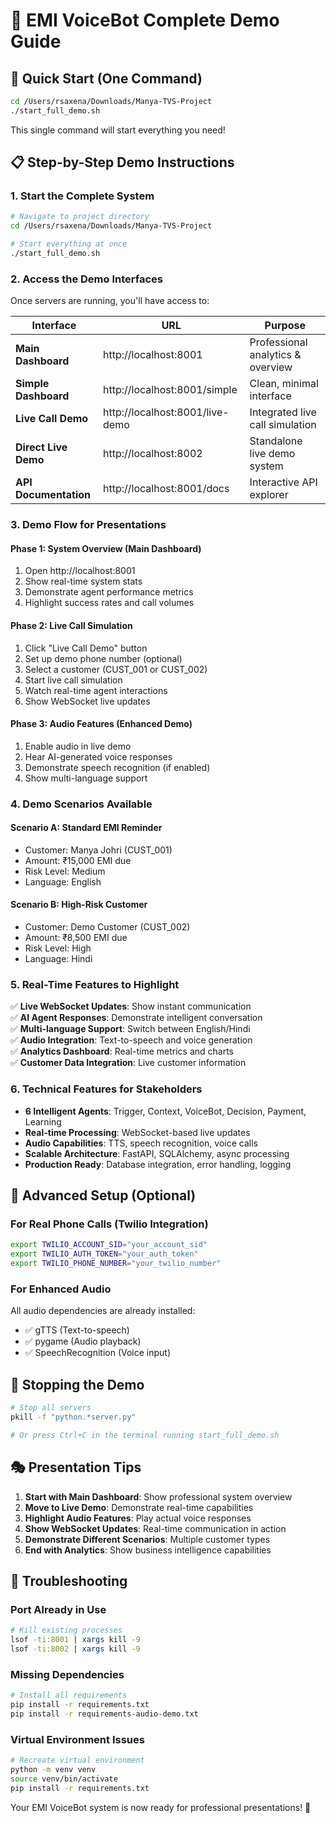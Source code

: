 # 🎯 EMI VoiceBot Complete Demo Guide

## 🚀 Quick Start (One Command)

```bash
cd /Users/rsaxena/Downloads/Manya-TVS-Project
./start_full_demo.sh
```

This single command will start everything you need!

## 📋 Step-by-Step Demo Instructions

### 1. Start the Complete System

```bash
# Navigate to project directory
cd /Users/rsaxena/Downloads/Manya-TVS-Project

# Start everything at once
./start_full_demo.sh
```

### 2. Access the Demo Interfaces

Once servers are running, you'll have access to:

| Interface             | URL                             | Purpose                           |
| --------------------- | ------------------------------- | --------------------------------- |
| **Main Dashboard**    | http://localhost:8001           | Professional analytics & overview |
| **Simple Dashboard**  | http://localhost:8001/simple    | Clean, minimal interface          |
| **Live Call Demo**    | http://localhost:8001/live-demo | Integrated live call simulation   |
| **Direct Live Demo**  | http://localhost:8002           | Standalone live demo system       |
| **API Documentation** | http://localhost:8001/docs      | Interactive API explorer          |

### 3. Demo Flow for Presentations

#### Phase 1: System Overview (Main Dashboard)

1. Open http://localhost:8001
2. Show real-time system stats
3. Demonstrate agent performance metrics
4. Highlight success rates and call volumes

#### Phase 2: Live Call Simulation

1. Click "Live Call Demo" button
2. Set up demo phone number (optional)
3. Select a customer (CUST_001 or CUST_002)
4. Start live call simulation
5. Watch real-time agent interactions
6. Show WebSocket live updates

#### Phase 3: Audio Features (Enhanced Demo)

1. Enable audio in live demo
2. Hear AI-generated voice responses
3. Demonstrate speech recognition (if enabled)
4. Show multi-language support

### 4. Demo Scenarios Available

#### Scenario A: Standard EMI Reminder

- Customer: Manya Johri (CUST_001)
- Amount: ₹15,000 EMI due
- Risk Level: Medium
- Language: English

#### Scenario B: High-Risk Customer

- Customer: Demo Customer (CUST_002)
- Amount: ₹8,500 EMI due
- Risk Level: High
- Language: Hindi

### 5. Real-Time Features to Highlight

✅ **Live WebSocket Updates**: Show instant communication  
✅ **AI Agent Responses**: Demonstrate intelligent conversation  
✅ **Multi-language Support**: Switch between English/Hindi  
✅ **Audio Integration**: Text-to-speech and voice generation  
✅ **Analytics Dashboard**: Real-time metrics and charts  
✅ **Customer Data Integration**: Live customer information

### 6. Technical Features for Stakeholders

- **6 Intelligent Agents**: Trigger, Context, VoiceBot, Decision, Payment, Learning
- **Real-time Processing**: WebSocket-based live updates
- **Audio Capabilities**: TTS, speech recognition, voice calls
- **Scalable Architecture**: FastAPI, SQLAlchemy, async processing
- **Production Ready**: Database integration, error handling, logging

## 🔧 Advanced Setup (Optional)

### For Real Phone Calls (Twilio Integration)

```bash
export TWILIO_ACCOUNT_SID="your_account_sid"
export TWILIO_AUTH_TOKEN="your_auth_token"
export TWILIO_PHONE_NUMBER="your_twilio_number"
```

### For Enhanced Audio

All audio dependencies are already installed:

- ✅ gTTS (Text-to-speech)
- ✅ pygame (Audio playback)
- ✅ SpeechRecognition (Voice input)

## 🛑 Stopping the Demo

```bash
# Stop all servers
pkill -f "python.*server.py"

# Or press Ctrl+C in the terminal running start_full_demo.sh
```

## 🎭 Presentation Tips

1. **Start with Main Dashboard**: Show professional system overview
2. **Move to Live Demo**: Demonstrate real-time capabilities
3. **Highlight Audio Features**: Play actual voice responses
4. **Show WebSocket Updates**: Real-time communication in action
5. **Demonstrate Different Scenarios**: Multiple customer types
6. **End with Analytics**: Show business intelligence capabilities

## 🚨 Troubleshooting

### Port Already in Use

```bash
# Kill existing processes
lsof -ti:8001 | xargs kill -9
lsof -ti:8002 | xargs kill -9
```

### Missing Dependencies

```bash
# Install all requirements
pip install -r requirements.txt
pip install -r requirements-audio-demo.txt
```

### Virtual Environment Issues

```bash
# Recreate virtual environment
python -m venv venv
source venv/bin/activate
pip install -r requirements.txt
```

Your EMI VoiceBot system is now ready for professional presentations! 🎉
